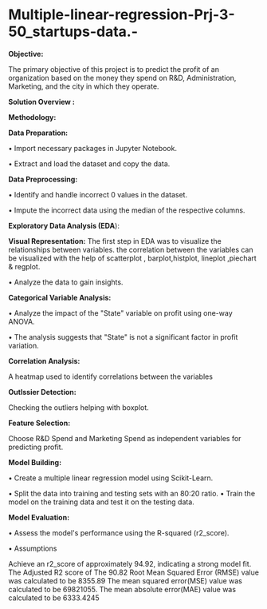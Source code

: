 # Multiple-linear-regression-Prj-3-50_startups-data.-

**Objective:**

The primary objective of this project is to predict the profit of an organization based on the money they spend on R&D, Administration, Marketing, and the city in which they operate.

**Solution Overview :**

**Methodology:**

**Data Preparation:**

•	Import necessary packages in Jupyter Notebook.

•	Extract and load the dataset and copy the data.

**Data Preprocessing:**

•	Identify and handle incorrect 0 values in the dataset.

•	Impute the incorrect data using the median of the respective columns.

**Exploratory Data Analysis (EDA**):

**Visual Representation:**
The first step in EDA was to visualize the relationships between variables. the correlation between the variables can be visualized with the help of scatterplot , barplot,histplot, lineplot ,piechart & regplot.

•	Analyze the data to gain insights.

**Categorical Variable Analysis:**

•	Analyze the impact of the "State" variable on profit using one-way ANOVA.

•	The analysis suggests that "State" is not a significant factor in profit variation.

**Correlation Analysis:**

A heatmap used  to identify correlations between the variables 	

**Outlssier Detection:**

Checking the outliers helping with boxplot.

**Feature Selection:**

Choose R&D Spend and Marketing Spend as independent variables for predicting profit.

**Model Building:**

•	Create a multiple linear regression model using Scikit-Learn.

•	Split the data into training and testing sets with an 80:20 ratio.
•	Train the model on the training data and test it on the testing data.

**Model Evaluation:**

•	Assess the model's performance using the R-squared (r2_score).

•	Assumptions

Achieve an r2_score of approximately 94.92, indicating a strong model fit.
The Adjusted R2 score of  The 90.82 Root Mean Squared Error (RMSE) value was calculated to be 8355.89 The mean squared error(MSE) value was calculated to be 69821055. The mean absolute error(MAE) value was calculated to be 6333.4245
